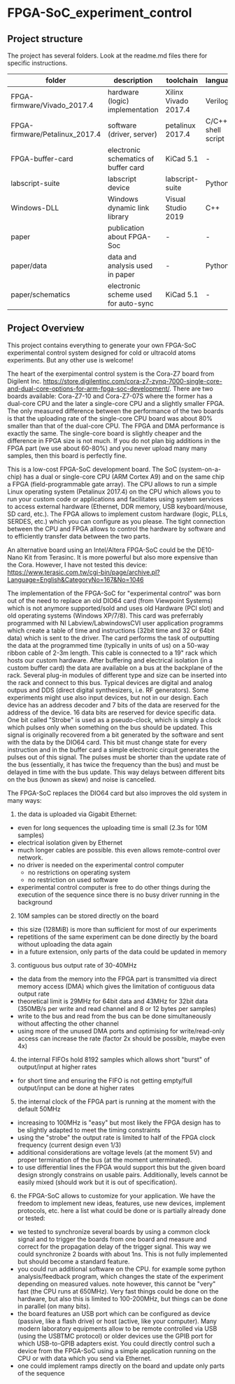 # FPGA-SoC_experiment_control

## Project structure

The project has several folders. Look at the readme.md files there for specific instructions.


| folder                         | description                          | toolchain            | language            |
|--------------------------------|--------------------------------------|----------------------|---------------------|
| FPGA-firmware/Vivado_2017.4    | hardware (logic) implementation      | Xilinx Vivado 2017.4 | Verilog             |
| FPGA-firmware/Petalinux_2017.4 | software (driver, server)            | petalinux 2017.4     | C/C++, shell script |
| FPGA-buffer-card               | electronic schematics of buffer card | KiCad 5.1            | -                   |
| labscript-suite                | labscript device                     | labscript-suite      | Python 3            |
| Windows-DLL                    | Windows dynamic link library         | Visual Studio 2019   | C++                 |
| paper                          | publication about FPGA-Soc           | -                    | -                   |
| paper/data                     | data and analysis used in paper      | -                    | Python 3            |
| paper/schematics               | electronic scheme used for auto-sync | KiCad 5.1            | -                   |

## Project Overview

This project contains everything to generate your own FPGA-SoC experimental control system designed for cold or ultracold atoms experiments. But any other use is welcome!

The heart of the exerpimental control system is the Cora-Z7 board from Digilent Inc. https://store.digilentinc.com/cora-z7-zynq-7000-single-core-and-dual-core-options-for-arm-fpga-soc-development/. There are two boards available: Cora-Z7-10 and Cora-Z7-07S where the former has a dual-core CPU and the later a single-core CPU and a slightly smaller FPGA. The only measured difference between the performance of the two boards is that the uploading rate of the single-core CPU board was about 80% smaller than that of the dual-core CPU. The FPGA and DMA performance is exactly the same. The single-core board is slightly cheaper and the difference in FPGA size is not much. If you do not plan big additions in the FPGA part (we use about 60-80%) and you never upload many many samples, then this board is perfectly fine.

This is a low-cost FPGA-SoC development board. The SoC (system-on-a-chip) has a dual or single-core CPU (ARM Cortex A9) and on the same chip a FPGA (field-programmable gate array). The CPU allows to run a simple Linux operating system (Petalinux 2017.4) on the CPU which allows you to run your custom code or applications and facilitates using system services to access external hardware (Ethernet, DDR memory, USB keyboard/mouse, SD card, etc.). The FPGA allows to implement custom hardware (logic, PLLs, SERDES, etc.) which you can configure as you please. The tight connection between the CPU and FPGA allows to control the hardware by software and to efficiently transfer data between the two parts. 

An alternative board using an Intel/Altera FPGA-SoC could be the DE10-Nano Kit from Terasinc. It is more powerful but also more expensive than the Cora. However, I have not tested this device:
https://www.terasic.com.tw/cgi-bin/page/archive.pl?Language=English&CategoryNo=167&No=1046

The implementation of the FPGA-SoC for "experimental control" was born out of the need to replace an old DIO64 card (from Viewpoint Systems) which is not anymore supported/sold and uses old Hardware (PCI slot) and old operating systems (Windows XP/7/8). This card was preferrably programmed with NI Labview/LabwindowsCVI user application programms which create a table of time and instructions (32bit time and 32 or 64bit data) which is sent to the driver. The card performs the task of outputting the data at the programmed time (typically in units of us) on a 50-way ribbon cable of 2-3m length. This cable is connected to a 19" rack which hosts our custom hardware. After buffering and electrical isolation (in a custom buffer card) the data are available on a bus at the backplane of the rack. Several plug-in modules of different type and size can be inserted into the rack and connect to this bus. Typical devices are digital and analog outpus and DDS (direct digital synthesizers, i.e. RF generators). Some experiments might use also input devices, but not in our design. Each device has an address decoder and 7 bits of the data are reserved for the address of the device. 16 data bits are reserved for device specific data. One bit called "Strobe" is used as a pseudo-clock, which is simply a clock which pulses only when something on the bus should be updated. This signal is originally recovered from a bit generated by the software and sent with the data by the DIO64 card. This bit must change state for every instruction and in the buffer card a simple electronic cirquit generates the pulses out of this signal. The pulses must be shorter than the update rate of the bus (essentially, it has twice the frequency than the bus) and must be delayed in time with the bus update. This way delays between different bits on the bus (known as skew) and noise is cancelled.

The FPGA-SoC replaces the DIO64 card but also improves the old system in many ways:
1. the data is uploaded via Gigabit Ethernet:
  * even for long sequences the uploading time is small (2.3s for 10M samples)
  * electrical isolation given by Ethernet
  * much longer cables are possible. this even allows remote-control over network.
  * no driver is needed on the experimental control computer 
    * no restrictions on operating system
    * no restriction on used software
  * experimental control computer is free to do other things during the execution of the sequence since there is no busy driver running in the background
2. 10M samples can be stored directly on the board
  * this size (128MiB) is more than sufficient for most of our experiments
  * repetitions of the same experiment can be done directly by the board without uploading the data again
  * in a future extension, only parts of the data could be updated in memory
3. contiguous bus output rate of 30-40MHz
  * the data from the memory into the FPGA part is transmitted via direct memory access (DMA) which gives the limitation of contiguous data output rate
  * theoretical limit is 29MHz for 64bit data and 43MHz for 32bit data (350MB/s per write and read channel and 8 or 12 bytes per samples)
  * write to the bus and read from the bus can be done simultaneously without affecting the other channel
  * using more of the unused DMA ports and optimising for write/read-only access can increase the rate (factor 2x should be possible, maybe even 4x)
4. the internal FIFOs hold 8192 samples which allows short "burst" of output/input at higher rates
  * for short time and ensuring the FIFO is not getting empty/full output/input can be done at higher rates
5. the internal clock of the FPGA part is running at the moment with the default 50MHz
  * increasing to 100MHz is "easy" but most likely the FPGA design has to be slightly adapted to meet the timing constraints
  * using the "strobe" the output rate is limited to half of the FPGA clock frequency (current design even 1/3)
  * additional considerations are voltage levels (at the moment 5V) and proper termination of the bus (at the moment unterminated). 
  * to use differential lines the FPGA would support this but the given board design strongly constrains on usable pairs. Additionally, levels cannot be easily mixed (should work but it is out of specification). 
6. the FPGA-SoC allows to customize for your application. We have the freedom to implement new ideas, features, use new devices, implement protocols, etc. here a list what could be done or is partially already done or tested:
  * we tested to synchronize several boards by using a common clock signal and to trigger the boards from one board and measure and correct for the propagation delay of the trigger signal. This way we could synchronize 2 boards with about 1ns. This is not fully implemented but should become a standard feature.
  * you could run additional software on the CPU. for example some python analysis/feedback program, which changes the state of the experiment depending on measured values. note however, this cannot be "very" fast (the CPU runs at 650MHz). Very fast things could be done on the hardware, but also this is limited to 100-200MHz, but things can be done in parallel (on many bits).
  * the board features an USB port which can be configured as device (passive, like a flash drive) or host (active, like your computer). Many modern laboratory equipments allow to be remote controlled via USB (using the USBTMC protocol) or older devices use the GPIB port for which USB-to-GPIB adapters exist. You could directly control such a device from the FPGA-SoC using a simple application running on the CPU or with data which you send via Ethernet.
  * one could implement ramps directly on the board and update only parts of the sequence


